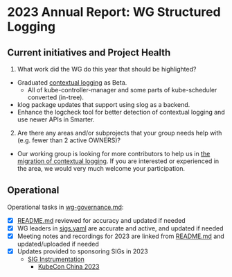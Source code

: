 # 2023 Annual Report: WG Structured Logging

## Current initiatives and Project Health


1. What work did the WG do this year that should be highlighted?

<!--
   Some example items that might be worth highlighting:
   - artifacts
   - reports
   - white papers
   - work not tracked in KEPs
-->
- Graduated [contextual logging](https://github.com/kubernetes/enhancements/issues/3077) as Beta.
  - All of kube-controller-manager and some parts of kube-scheduler converted (in-tree).
- klog package updates that support using slog as a backend.
- Enhance the logcheck tool for better detection of contextual logging and use newer APIs in Smarter.

2. Are there any areas and/or subprojects that your group needs help with (e.g. fewer than 2 active OWNERS)?
- Our working group is looking for more contributors to help us in [the migration of contextual logging](https://github.com/kubernetes/enhancements/issues/3077). 
If you are interested or experienced in the area, we would very much welcome your participation.

## Operational

Operational tasks in [wg-governance.md]:

- [x] [README.md] reviewed for accuracy and updated if needed
- [x] WG leaders in [sigs.yaml] are accurate and active, and updated if needed
- [x] Meeting notes and recordings for 2023 are linked from [README.md] and updated/uploaded if needed
- [x] Updates provided to sponsoring SIGs in 2023
  - [SIG Instrumentation](https://git.k8s.io/community/sig-instrumentation/)
    - [KubeCon China 2023](https://sched.co/1PTJw)

[wg-governance.md]: https://git.k8s.io/community/committee-steering/governance/wg-governance.md
[README.md]: https://git.k8s.io/community/wg-structured-logging/README.md
[sigs.yaml]: https://git.k8s.io/community/sigs.yaml
